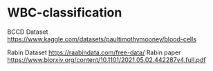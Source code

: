 # WBC-classification

BCCD Dataset https://www.kaggle.com/datasets/paultimothymooney/blood-cells

Rabin Dataset https://raabindata.com/free-data/
Rabin paper https://www.biorxiv.org/content/10.1101/2021.05.02.442287v4.full.pdf
